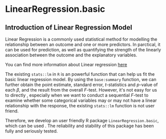 # LinearRegression.basic



## Introduction of Linear Regression Model

Linear Regression is a commonly used statistical method for modelling the relationship between an outcome and one or more predictors. In parctical, it can be used for prediction, as well as quantifying the strength of the linearly association between the outcome and the explanatory variables. 

You can find more information about Linear regression [here](https://en.wikipedia.org/wiki/Linear_regression)



The existing `stats::lm` in `R` is an powerful function that can help us fit the basic linear regression model. By using the `base:summary` function, we can further obtain the point estimate, standard error, $t$-statistics and $p$-value of each $\beta$, and the result from the overall $F$-test. However, it's not easy for us to directly  , especially when we want to conduct a sequential $F$-test to examine whether some categorical variables may or may not have a linear relationship with the response, the existing `stats::lm` function is not user friend.

Therefore, we develop an user friendly R package `LinearRegression.basic`, which can be used . The reliability and stability of this package has been fully and seriously tested.


